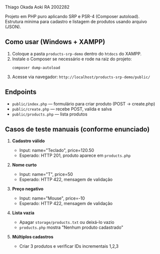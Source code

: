 Thiago Okada Aoki
RA 2002282

Projeto em PHP puro aplicando SRP e PSR-4 (Composer autoload).
Estrutura mínima para cadastro e listagem de produtos usando arquivo (JSON).

## Como usar (Windows + XAMPP)
1. Coloque a pasta `products-srp-demo` dentro do `htdocs` do XAMPP.
2. Instale o Composer se necessário e rode na raiz do projeto:
   ```
   composer dump-autoload
   ```
3. Acesse via navegador:
   `http://localhost/products-srp-demo/public/`

## Endpoints
- `public/index.php` — formulário para criar produto (POST -> create.php)
- `public/create.php` — recebe POST, valida e salva
- `public/products.php` — lista produtos

## Casos de teste manuais (conforme enunciado)
1. **Cadastro válido**
   - Input: name="Teclado", price=120.50
   - Esperado: HTTP 201, produto aparece em `products.php`

2. **Nome curto**
   - Input: name="T", price=50
   - Esperado: HTTP 422, mensagem de validação

3. **Preço negativo**
   - Input: name="Mouse", price=-10
   - Esperado: HTTP 422, mensagem de validação

4. **Lista vazia**
   - Apagar `storage/products.txt` ou deixá-lo vazio
   - `products.php` mostra "Nenhum produto cadastrado"

5. **Múltiplos cadastros**
   - Criar 3 produtos e verificar IDs incrementais 1,2,3

